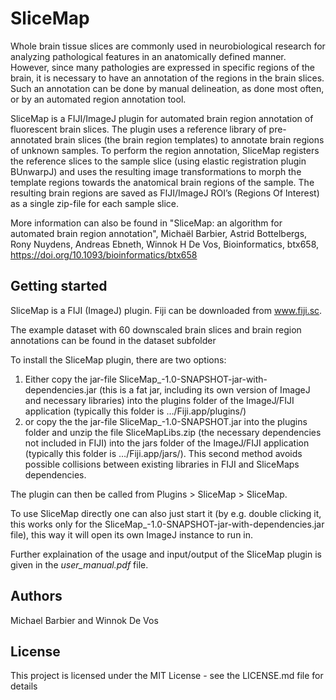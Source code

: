 # SliceMap

Whole brain tissue slices are commonly used in neurobiological research for analyzing pathological features in an anatomically defined manner. However, since many pathologies are expressed in specific regions of the brain, it is necessary to have an annotation of the regions in the brain slices. Such an annotation can be done by manual delineation, as done most often, or by an automated region annotation tool. 

SliceMap is a FIJI/ImageJ plugin for automated brain region annotation of fluorescent brain slices. The plugin uses a reference library of pre-annotated brain slices (the brain region templates) to annotate brain regions of unknown samples. To perform the region annotation, SliceMap registers the reference slices to the sample slice (using elastic registration plugin BUnwarpJ) and uses the resulting image transformations to morph the template regions towards the anatomical brain regions of the sample. The resulting brain regions are saved as FIJI/ImageJ ROI’s (Regions Of Interest) as a single zip-file for each sample slice.

More information can also be found in "SliceMap: an algorithm for automated brain region annotation", Michaël Barbier, Astrid Bottelbergs, Rony Nuydens, Andreas Ebneth, Winnok H De Vos, Bioinformatics, btx658, https://doi.org/10.1093/bioinformatics/btx658

## Getting started

SliceMap is a FIJI (ImageJ) plugin. Fiji can be downloaded from www.fiji.sc.

The example dataset with 60 downscaled brain slices and brain region annotations can be found in the dataset subfolder

To install the SliceMap plugin, there are two options:

1) Either copy the jar-file SliceMap_-1.0-SNAPSHOT-jar-with-dependencies.jar (this is a fat jar, including its own version of ImageJ and necessary libraries) into the plugins folder of the ImageJ/FIJI application (typically this folder is …/Fiji.app/plugins/)
2) or copy the the jar-file SliceMap_-1.0-SNAPSHOT.jar into the plugins folder and unzip the file SliceMapLibs.zip (the necessary dependencies not included in FIJI) into the jars folder of the ImageJ/FIJI application (typically this folder is …/Fiji.app/jars/). This second method avoids possible collisions between existing libraries in FIJI and SliceMaps dependencies.

The plugin can then be called from Plugins > SliceMap > SliceMap. 

To use SliceMap directly one can also just start it (by e.g. double clicking it, this works only for the SliceMap_-1.0-SNAPSHOT-jar-with-dependencies.jar file), this way it will open its own ImageJ instance to run in.

Further explaination of the usage and input/output of the SliceMap plugin is given in the *user_manual.pdf* file.

## Authors

Michael Barbier and Winnok De Vos

## License

This project is licensed under the MIT License - see the LICENSE.md file for details
